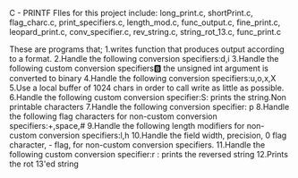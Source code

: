 C - PRINTF
FIles for this project include: long_print.c, shortPrint.c, flag_charc.c, print_specifiers.c, length_mod.c, func_output.c, fine_print.c, leopard_print.c, conv_specifier.c, rev_string.c, string_rot_13.c, func_print.c

These are programs that;
1.writes function that produces output according to a format.
2.Handle the following conversion specifiers:d,i
3.Handle the following custom conversion specifiers:b: the unsigned int argument is converted to binary
4.Handle the following conversion specifiers:u,o,x,X
5.Use a local buffer of 1024 chars in order to call write as little as possible.
6.Handle the following custom conversion specifier:S: prints the string.Non printable characters
7.Handle the following conversion specifier: p
8.Handle the following flag characters for non-custom conversion specifiers:+,space,#
9.Handle the following length modifiers for non-custom conversion specifiers:l,h
10.Handle the field width, precision, 0 flag character, - flag, for non-custom conversion specifiers.
11.Handle the following custom conversion specifier:r : prints the reversed string
12.Prints the rot 13'ed string
